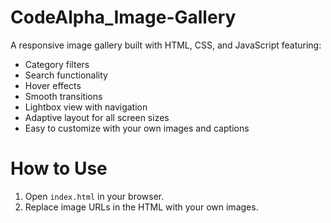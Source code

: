 # CodeAlpha_Image-Gallery

A responsive image gallery built with HTML, CSS, and JavaScript featuring:

- Category filters
- Search functionality
- Hover effects
- Smooth transitions
- Lightbox view with navigation
- Adaptive layout for all screen sizes
- Easy to customize with your own images and captions

# How to Use

1. Open `index.html` in your browser.
2. Replace image URLs in the HTML with your own images.
